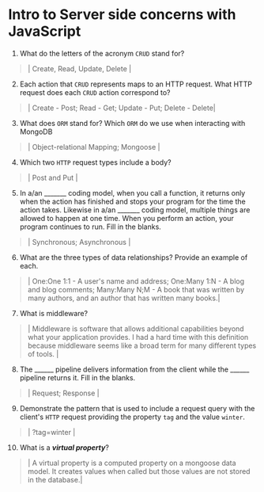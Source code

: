 # Intro to Server side concerns with JavaScript
01. What do the letters of the acronym `CRUD` stand for?

  > | Create, Read, Update, Delete |

02. Each action that `CRUD` represents maps to an HTTP request. What HTTP request does each `CRUD` action correspond to?

  > | Create - Post; Read - Get; Update - Put; Delete - Delete|

03. What does `ORM` stand for? Which `ORM` do we use when interacting with MongoDB

  > | Object-relational Mapping; Mongoose |

04. Which two `HTTP` request types include a body?

  > | Post and Put |

05. In a/an _______ coding model, when you call a function, it returns only when the action has finished and stops your program for the time the action takes. Likewise in a/an _______ coding model, multiple things are allowed to happen at one time. When you perform an action, your program continues to run.  Fill in the blanks.

  > | Synchronous; Asynchronous |

06. What are the three types of data relationships? Provide an example of each.

  > | One:One 1:1 - A user's name and address; One:Many 1:N - A blog and blog comments; Many:Many N;M - A book that was written by many authors, and an author that has written many books.|

07. What is middleware?

  > | Middleware is software that allows additional capabilities beyond what your application provides. I had a hard time with this definition because middleware seems like a broad term for many different types of tools. |

08. The ______ pipeline delivers information from the client while the ______ pipeline returns it. Fill in the blanks. 

  > | Request; Response |

09. Demonstrate the pattern that is used to include a request query with the client's `HTTP` request providing the property `tag` and the value `winter`.

  > | ?tag=winter |

10. What is a ***virtual property***?

  > | A virtual property is a computed property on a mongoose data model. It creates values when called but those values are not stored in the database.|
